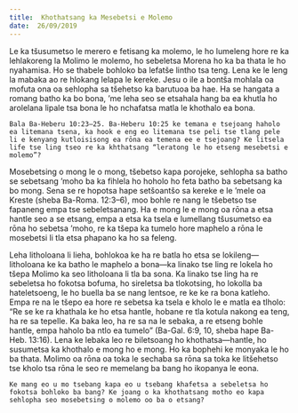 ```yaml
---
title:  Khothatsang ka Mesebetsi e Molemo
date:  26/09/2019
---
```


Le ka tšusumetso le merero e fetisang ka molemo, le ho lumeleng hore re ka lehlakoreng la Molimo le molemo, ho sebeletsa Morena ho ka ba thata le ho nyahamisa. Ho se thabele bohloko ba lefatše lintho tsa teng. Lena ke le leng la mabaka ao re hlokang lelapa le kereke. Jesu o ile a bontša mohlala oa mofuta ona oa sehlopha sa tšehetso ka barutuoa ba hae. Ha se hangata a romang batho ka bo bona, ’me leha seo se etsahala hang ba ea khutla ho arolelana lipale tsa bona le ho nchafatsa matla le khothalo ea bona.

`Bala Ba-Heberu 10:23–25. Ba-Heberu 10:25 ke temana e tsejoang haholo ea litemana tsena, ka hook e eng eo litemana tse peli tse tlang pele li e kenyang kutloisisong ea rōna ea temena ee e tsejoang? Ke litsela life tse ling tseo re ka khthatsang “leratong le ho etseng mesebetsi e molemo”?`

Mosebetsing o mong le o mong, tšebetso kapa porojeke, sehlopha sa batho se sebetsang ’moho ba ka fihlela ho hoholo ho feta batho ba sebetsang ka bo mong. Sena se re hopotsa hape setšoantšo sa kereke e le ’mele oa Kreste (sheba Ba-Roma. 12:3–6), moo bohle re nang le tšebetso tse fapaneng empa tse sebeletsanang. Ha e mong le e mong oa rōna a etsa hantle seo a se etsang, empa a etsa ka tsela e lumellang tšusumetso ea rōna ho sebetsa ’moho, re ka tšepa ka tumelo hore maphelo a rōna le mosebetsi li tla etsa phapano ka ho sa feleng.

Leha litholoana li lieha, bohlokoa ke ha re batla ho etsa se lokileng—litholoana ke ka batho le maphelo a bona—ka linako tse ling re lokela ho tšepa Molimo ka seo litholoana li tla ba sona. Ka linako tse ling ha re sebeletsa ho fokotsa bofuma, ho sireletsa ba tlokotsing, ho lokolla ba hateletsoeng, le ho buella ba se nang lentsoe, re ke ke ra bona katleho. Empa re na le tšepo ea hore re sebetsa ka tsela e kholo le e matla ea tlholo: “Re se ke ra khathala ke ho etsa hantle, hobane re tla kotula nakong ea teng, ha re sa tepelle. Ka baka leo, ha re sa na le sebaka, a re etseng bohle hantle, empa haholo ba ntlo ea tumelo” (Ba-Gal. 6:9, 10, sheba hape Ba-Heb. 13:16). Lena ke lebaka leo re biletsoang ho khothatsa—hantle, ho susumetsa ka khothalo e mong ho e mong. Ho ka bophehi ke monyaka le ho ba thata. Molimo oa rōna oa toka le sechaba sa rōna sa toka ke litšehetso tse kholo tsa rōna le seo re memelang ba bang ho ikopanya le eona.

`Ke mang eo u mo tsebang kapa eo u tsebang khafetsa a sebeletsa ho fokotsa bohloko ba bang? Ke joang o ka khothatsang motho eo kapa sehlopha seo mosebetsing o molemo oo ba o etsang?`